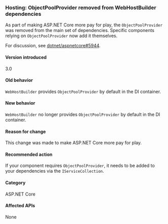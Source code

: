 ### Hosting: ObjectPoolProvider removed from WebHostBuilder dependencies

As part of making ASP.NET Core more pay for play, the `ObjectPoolProvider` was removed from the main set of dependencies. Specific components relying on `ObjectPoolProvider` now add it themselves.

For discussion, see [dotnet/aspnetcore#5944](https://github.com/dotnet/aspnetcore/issues/5944).

#### Version introduced

3.0

#### Old behavior

`WebHostBuilder` provides `ObjectPoolProvider` by default in the DI container.

#### New behavior

`WebHostBuilder` no longer provides `ObjectPoolProvider` by default in the DI container.

#### Reason for change

This change was made to make ASP.NET Core more pay for play.

#### Recommended action

If your component requires `ObjectPoolProvider`, it needs to be added to your dependencies via the `IServiceCollection`.

#### Category

ASP.NET Core

#### Affected APIs

None

<!-- 

#### Affected APIs

Not detectable via API analysis

-->
